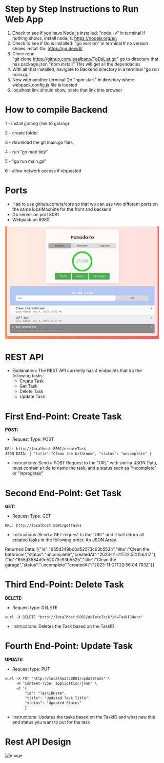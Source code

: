 # Step by Step Instructions to Run Web App
1. Check to see if you have Node.js installed:
    "node -v" in terminal
        If nothing shows, install node.js: https://nodejs.org/en
2. Check to see if Go is installed:
    "go version" in terminal
        If no version shows install Go: https://go.dev/dl/
3. Clone repo  
    "git clone https://github.com/leaalbano/ToDoList.git"
    go to directory that has package.json
    "npm install"
        This will get all the dependacies 
4. With all that installed, navigate to Backend directory in a terminal
    "go run main.go"
5. Now with another terminal
    Do "npm start" in directory where webpack.config.js file is located
6. localhost link should show, paste that link into browser

# How to compile Backend
1 - install golang (link to golang)

2  - create folder

3 - download the git main.go files

4 - run "go mod tidy"

5 - "go run main.go"

6 - allow network access if requested



# Ports
  * Had to use github.com/rs/cors so that we can use two different ports on the same localMachine for the front and backend
  * Go server on port 8081
  * Webpack on 8080


![Todolist](./src/components/image.png)

# REST API
* Explanation: The REST API currently has 4 endpoints that do the following tasks:
  * Create Task
  * Get Task
  * Delete Task
  * Update Task

# First End-Point: Create Task
**POST:**
* Request Type: POST
```
URL: http://localhost:8081/createTask
JSON DATA: { "title":"Clean the bathroom", "status": "uncomplete" }
```
* Instructions: Send a POST Request to the "URL" with similar JSON Data, must contain a title to name the task, and a status such as "incomplete" or "inprogress"

# Second End-Point: Get Task
**GET:**
* Request Type: GET
```
URL: http://localhost:8081/getTasks
```
* Instructions: Send a GET request to the "URL" and it will return all created tasks in the following order. An JSON Array.

Returned Data: [{"id":"655d349bd0d52073c93b5524","title":"Clean the bathroom","status":"uncomplete","createdAt":"2023-11-21T22:52:11.641Z"},{"id":"655d3584d0d52073c93b5525","title":"Clean the garage","status":"uncomplete","createdAt":"2023-11-21T22:56:04.703Z"}]

# Third End-Point: Delete Task
**DELETE:**
* Request type: DELETE
```
curl -X DELETE "http://localhost:8081/deleteTask?id=TaskIDHere"
```
* Instructions: Deletes the Task based on the TaskID

# Fourth End-Point: Update Task
**UPDATE:** 
* Request type: PUT
```
curl -X PUT "http://localhost:8081/updateTask" \
     -H "Content-Type: application/json" \
     -d '{
         "id": "TaskIDHere",
         "title": "Updated Task Title",
         "status": "Updated Status"
         }
```
* Instructions: Updates the tasks based on the TaskID and what new title and status you want to put for the task

# Rest API Design
<img width="583" alt="image" src="https://github.com/leaalbano/ToDoList/assets/123431574/2bb7f6e4-a829-4769-b8f2-b2b27825d99a">

